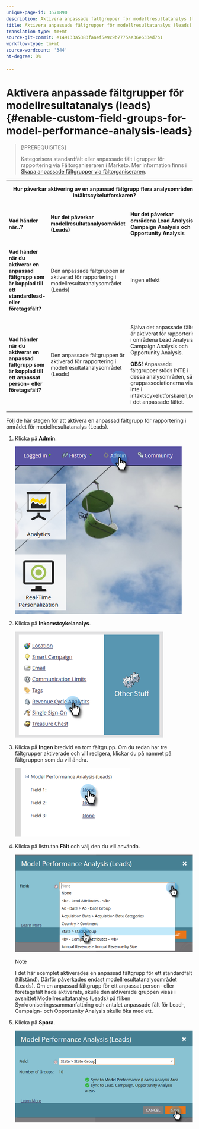 ```yaml
---
unique-page-id: 3571890
description: Aktivera anpassade fältgrupper för modellresultatanalys (leads) - Marketo Docs - produktdokumentation
title: Aktivera anpassade fältgrupper för modellresultatanalys (leads)
translation-type: tm+mt
source-git-commit: e149133a5383faaef5e9c9b7775ae36e633ed7b1
workflow-type: tm+mt
source-wordcount: '344'
ht-degree: 0%

---
```



# Aktivera anpassade fältgrupper för modellresultatanalys (leads) {#enable-custom-field-groups-for-model-performance-analysis-leads}

>[!PREREQUISITES]
>
>Kategorisera standardfält eller anpassade fält i grupper för rapportering via Fältorganiseraren i Marketo. Mer information finns i [Skapa anpassade fältgrupper via fältorganiseraren](/help/marketo/product-docs/reporting/revenue-cycle-analytics/revenue-tools/field-organizers/create-custom-field-groups-using-the-field-organizer.md).

<table> 
 <tbody> 
  <tr> 
   <td colspan="3" rowspan="1"><p align="center"><strong>Hur påverkar aktivering av en anpassad fältgrupp flera analysområden i intäktscykelutforskaren?</strong></p></td> 
  </tr> 
  <tr> 
   <td colspan="1" rowspan="1"><p><strong>Vad händer när..?</strong></p></td> 
   <td colspan="1" rowspan="1"><p><strong>Hur det påverkar modellresultatanalysområdet (Leads)</strong></p></td> 
   <td colspan="1" rowspan="1"><p><strong>Hur det påverkar områdena Lead Analysis, Campaign Analysis och Opportunity Analysis</strong></p></td> 
  </tr> 
  <tr> 
   <td colspan="1" rowspan="1"><p><strong>Vad händer när du aktiverar en anpassad fältgrupp som är kopplad till ett standardlead- eller företagsfält?</strong></p></td> 
   <td colspan="1" rowspan="1"><p>Den anpassade fältgruppen är aktiverad för rapportering i modellresultatanalysområdet (Leads)</p></td> 
   <td colspan="1" rowspan="1"><p>Ingen effekt</p></td> 
  </tr> 
  <tr> 
   <td colspan="1" rowspan="1"><p><strong>Vad händer när du aktiverar en anpassad fältgrupp som är kopplad till ett anpassat person- eller företagsfält?</strong></p></td> 
   <td colspan="1" rowspan="1"><p>Den anpassade fältgruppen är aktiverad för rapportering i modellresultatanalysområdet (Leads)</p></td> 
   <td colspan="1" rowspan="1"><p>Själva det anpassade fältet är aktiverat för rapportering i områdena Lead Analysis, Campaign Analysis och Opportunity Analysis.</p><p><strong>OBS!</strong> Anpassade fältgrupper stöds INTE i dessa analysområden, så gruppassociationerna visas inte i intäktscykelutforskaren,<em>bara</em> i det anpassade fältet.</p></td> 
  </tr> 
 </tbody> 
</table>

Följ de här stegen för att aktivera en anpassad fältgrupp för rapportering i området för modellresultatanalys (Leads).

1. Klicka på **Admin**.

   ![](assets/one-1.png)

1. Klicka på **Inkomstcykelanalys**.

   ![](assets/two-1.png)

1. Klicka på **Ingen** bredvid en tom fältgrupp. Om du redan har tre fältgrupper aktiverade och vill redigera, klickar du på namnet på fältgruppen som du vill ändra.

   ![](assets/three.png)

1. Klicka på listrutan **Fält** och välj den du vill använda.

   ![](assets/four-1.png)

   >[!NOTE]
   >
   >I det här exemplet aktiverades en anpassad fältgrupp för ett standardfält (tillstånd). Därför påverkades endast modellresultatanalysområdet (Leads). Om en anpassad fältgrupp för ett anpassat person- eller företagsfält hade aktiverats, skulle den aktiverade gruppen visas i avsnittet Modellresultatanalys (Leads) på fliken Synkroniseringssammanfattning och antalet anpassade fält för Lead-, Campaign- och Opportunity Analysis skulle öka med ett.

1. Klicka på **Spara**.

   ![](assets/five-1.png)

